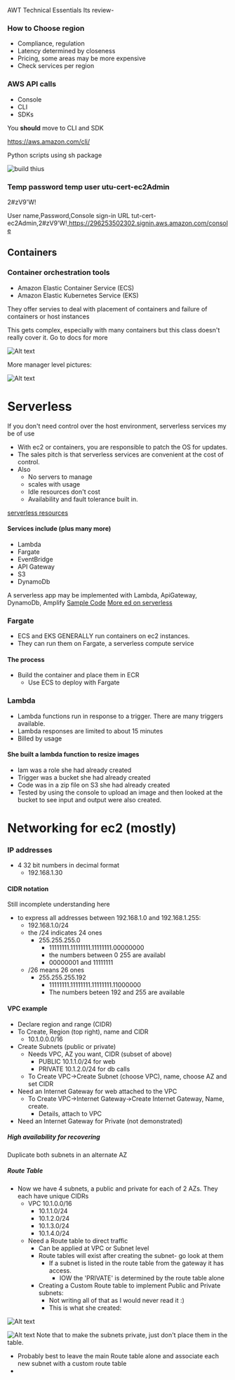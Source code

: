 AWT Technical Essentials Its review-
### How to Choose region
* Compliance, regulation
* Latency determined by closeness
* Pricing, some areas may be more expensive
* Check services per region


### AWS API calls
* Console
* CLI
* SDKs

You **should** move to CLI and SDK

https://aws.amazon.com/cli/

Python scripts using sh package


![build thius](./images/buildthis.png)

### Temp password temp user utu-cert-ec2Admin
2#zV9'W!

User name,Password,Console sign-in URL
tut-cert-ec2Admin,2#zV9'W!,https://296253502302.signin.aws.amazon.com/console


## Containers
### Container orchestration tools
* Amazon Elastic Container Service (ECS)
* Amazon Elastic Kubernetes Service (EKS)

They offer servies to deal with placement of containers and failure of containers or host instances

This gets complex, especially with many containers but this class doesn't really cover it. Go to docs for more

![Alt text](./images/containers.png)

More manager level pictures:

![Alt text](./images/ecs.png)

# Serverless
If you don't need control over the host environment, serverless services my be of use

* With ec2 or containers, you are responsible to patch the OS for updates. 
* The sales pitch is that serverless services are convenient at the cost of control.
*  Also
   *  No servers to manage
   *  scales with usage
   *  Idle resources don't cost
   *  Availability and fault tolerance built in.

[serverless resources](https://aws.amazon.com/serverless/#:~:text=Serverless%20is%20the%20native%20architecture,services%20without%20thinking%20about%20servers.)

#### Services include (plus many more)
* Lambda
* Fargate
* EventBridge
* API Gateway
* S3
* DynamoDb

A serverless app may be implemented with Lambda, ApiGateway, DynamoDb, Amplify
[Sample Code](https://github.com/aws-samples/lambda-refarch-webapp)
[More ed on serverless](https://aws.amazon.com/serverless/getting-started/?serverless.sort-by=item.additionalFields.createdDate&serverless.sort-order=desc)

### Fargate
* ECS and EKS GENERALLY run containers on ec2 instances.
* They can run them on Fargate, a serverless compute service 
  
#### The process
* Build the container and place them in ECR
  * Use ECS to deploy with Fargate

### Lambda
* Lambda functions run in response to a trigger. There are many triggers available.
* Lambda responses are limited to about 15 minutes
* Billed by usage
#### She built a lambda function to resize images
* Iam was a role she had already created
* Trigger was a bucket she had already created
* Code was in a zip file on S3 she had already created
* Tested by using the console to upload an image and then looked at the bucket to see input and output were also created.

# Networking for ec2 (mostly)
### IP addresses

* 4 32 bit numbers in decimal format
    * 192.168.1.30

#### CIDR notation
Still incomplete understanding here
* to express all addresses between 192.168.1.0 and 192.168.1.255:
  * 192.168.1.0/24
  * the /24 indicates 24 ones
    * 255.255.255.0
      * 11111111.11111111.11111111.00000000 
      * the numbers between 0 255 are availabl
      * 00000001 and 11111111
  * /26 means 26 ones
    * 255.255.255.192
      * 11111111.11111111.11111111.11000000
      * The numbers beteen 192 and 255 are available

#### VPC example
* Declare region and range (CIDR)
* To Create, Region (top right), name and CIDR
  * 10.1.0.0.0/16
* Create Subnets (public or private)
  * Needs VPC, AZ you want, CIDR (subset of above)
    * PUBLIC 10.1.1.0/24 for web
    * PRIVATE 10.1.2.0/24 for db calls
  * To Create VPC->Create Subnet (choose VPC), name, choose AZ and set CIDR
* Need an Internet Gateway for web attached to the VPC
  * To Create VPC->Internet Gateway->Create Internet Gateway, Name, create.
    * Details, attach to VPC
* Need an Internet Gateway for Private (not demonstrated)
##### High availability for recovering
Duplicate both subnets in an alternate AZ

##### Route Table
* Now we have 4 subnets, a public and private for each of 2 AZs. They each have unique CIDRs
  *   VPC 10.1.0.0/16
      *   10.1.1.0/24
      *   10.1.2.0/24
      *   10.1.3.0/24
      *   10.1.4.0/24
  *   Need a Route table to direct traffic
      *   Can be applied at VPC or Subnet level
      *   Route tables will exist after creating the subnet- go look at them
          *   If a subnet is listed in the route table from the gateway it has access.
              *   IOW the 'PRIVATE' is determined by the route table alone
      *   Creating a Custom Route table to implement Public and Private subnets:
          *   Not writing all of that as I would never read it :)
          *   This is what she created:

![Alt text](./images/route_table.png)


![Alt text](image.png)
Note that to make the subnets private, just don't place them in the table.
* Probably best to leave the main Route table alone and associate each new subnet with a custom route table
* 




